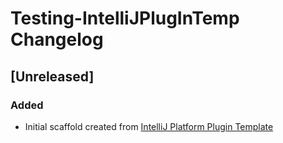 <!-- Keep a Changelog guide -> https://keepachangelog.com -->

# Testing-IntelliJPlugInTemp Changelog

## [Unreleased]
### Added
- Initial scaffold created from [IntelliJ Platform Plugin Template](https://github.com/JetBrains/intellij-platform-plugin-template)
